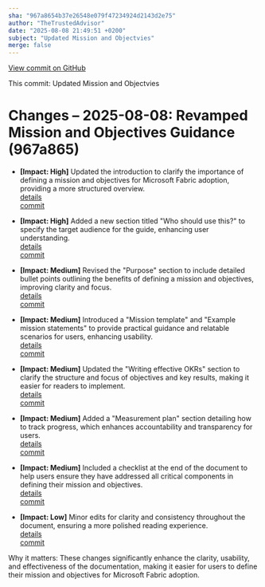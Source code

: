 ```yaml
---
sha: "967a8654b37e26548e079f47234924d2143d2e75"
author: "TheTrustedAdvisor"
date: "2025-08-08 21:49:51 +0200"
subject: "Updated Mission and Objectvies"
merge: false
---
```


[View commit on GitHub](https://github.com/TheTrustedAdvisor/FabricAdoptionFramework/commit/967a8654b37e26548e079f47234924d2143d2e75)

This commit: Updated Mission and Objectvies

# Changes – 2025-08-08: Revamped Mission and Objectives Guidance (967a865)

- **[Impact: High]** Updated the introduction to clarify the importance of defining a mission and objectives for Microsoft Fabric adoption, providing a more structured overview.  
   [details](/docs/about/changes/2025-08-08-updated-mission-and-objectives)  
   [commit](https://github.com/TheTrustedAdvisor/FabricAdoptionFramework/commit/967a8654b37e26548e079f47234924d2143d2e75)

- **[Impact: High]** Added a new section titled "Who should use this?" to specify the target audience for the guide, enhancing user understanding.  
   [details](/docs/about/changes/2025-08-08-updated-mission-and-objectives)  
   [commit](https://github.com/TheTrustedAdvisor/FabricAdoptionFramework/commit/967a8654b37e26548e079f47234924d2143d2e75)

- **[Impact: Medium]** Revised the "Purpose" section to include detailed bullet points outlining the benefits of defining a mission and objectives, improving clarity and focus.  
   [details](/docs/about/changes/2025-08-08-updated-mission-and-objectives)  
   [commit](https://github.com/TheTrustedAdvisor/FabricAdoptionFramework/commit/967a8654b37e26548e079f47234924d2143d2e75)

- **[Impact: Medium]** Introduced a "Mission template" and "Example mission statements" to provide practical guidance and relatable scenarios for users, enhancing usability.  
   [details](/docs/about/changes/2025-08-08-updated-mission-and-objectives)  
   [commit](https://github.com/TheTrustedAdvisor/FabricAdoptionFramework/commit/967a8654b37e26548e079f47234924d2143d2e75)

- **[Impact: Medium]** Updated the "Writing effective OKRs" section to clarify the structure and focus of objectives and key results, making it easier for readers to implement.  
   [details](/docs/about/changes/2025-08-08-updated-mission-and-objectives)  
   [commit](https://github.com/TheTrustedAdvisor/FabricAdoptionFramework/commit/967a8654b37e26548e079f47234924d2143d2e75)

- **[Impact: Medium]** Added a "Measurement plan" section detailing how to track progress, which enhances accountability and transparency for users.  
   [details](/docs/about/changes/2025-08-08-updated-mission-and-objectives)  
   [commit](https://github.com/TheTrustedAdvisor/FabricAdoptionFramework/commit/967a8654b37e26548e079f47234924d2143d2e75)

- **[Impact: Medium]** Included a checklist at the end of the document to help users ensure they have addressed all critical components in defining their mission and objectives.  
   [details](/docs/about/changes/2025-08-08-updated-mission-and-objectives)  
   [commit](https://github.com/TheTrustedAdvisor/FabricAdoptionFramework/commit/967a8654b37e26548e079f47234924d2143d2e75)

- **[Impact: Low]** Minor edits for clarity and consistency throughout the document, ensuring a more polished reading experience.  
   [details](/docs/about/changes/2025-08-08-updated-mission-and-objectives)  
   [commit](https://github.com/TheTrustedAdvisor/FabricAdoptionFramework/commit/967a8654b37e26548e079f47234924d2143d2e75)

Why it matters: These changes significantly enhance the clarity, usability, and effectiveness of the documentation, making it easier for users to define their mission and objectives for Microsoft Fabric adoption.

